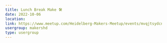 ```yaml
---
title: Lunch Break Make 🛠️
date: 2022-10-06
location: 
link: https://www.meetup.com/Heidelberg-Makers-Meetup/events/mvqjtsydcnbjb/
usergroup: makershd
type: usergroup
---
```


